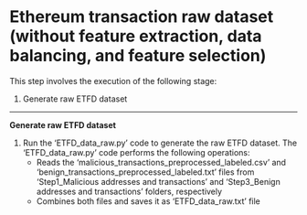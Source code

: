 # Ethereum transaction raw dataset (without feature extraction, data balancing, and feature selection)

This step involves the execution of the following stage:
1. Generate raw ETFD dataset

---

**Generate raw ETFD dataset**
1.	Run the ‘ETFD_data_raw.py’ code to generate the raw ETFD dataset. The ‘ETFD_data_raw.py’ code performs the following operations:
    - Reads the ‘malicious_transactions_preprocessed_labeled.csv’ and ‘benign_transactions_preprocessed_labeled.txt’ files from ‘Step1_Malicious addresses and transactions’ and ‘Step3_Benign addresses and transactions’ folders, respectively
    - Combines both files and saves it as ‘ETFD_data_raw.txt’ file
